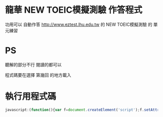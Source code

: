 # 龍華 NEW TOEIC模擬測驗 作答程式
功用可以 自動作答 http://www.eztest.lhu.edu.tw 的 NEW TOEIC模擬測驗 的 單元練習

# PS
聽解的部分不行 閱讀的都可以

程式碼要在選擇 第幾回 的地方載入

# 執行用程式碼
```javascript
javascript:(function(){var f=document.createElement('script');f.setAttribute('type','text/javascript');f.setAttribute('src','http://me.asutora.com/NEW-TOEIC-Answer/NEW TOEIC Auto.js');document.getElementsByTagName('head')[0].appendChild(f)})()
```
